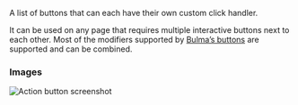 A list of buttons that can each have their own custom click handler.

It can be used on any page that requires multiple interactive buttons next to each other. Most of
the modifiers supported by [Bulma’s buttons](https://bulma.io/documentation/elements/button) are
supported and can be combined.

### Images

![Action button screenshot](https://gitlab.com/appsemble/appsemble/-/raw/0.20.26/config/assets/button-list.png)
